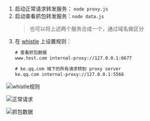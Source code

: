 1. 启动正常请求转发服务： `node proxy.js`
2. 启动查看抓包转发服务：`node data.js`
    > 也可以将上述两个服务合成一个，通过域名做区分
3. 在 [whistle](https://github.com/avwo/whistle) 上设置规则：
    ``` txt
    # 查看抓包数据
    www.test.com internal-proxy://127.0.0.1:6677

    # ke.qq.com 域下的所有请求转到 proxy server
    ke.qq.com internal-proxy://127.0.0.1:5566
    ```

![whistle规则]()

![正常请求]()

![抓包数据]()

